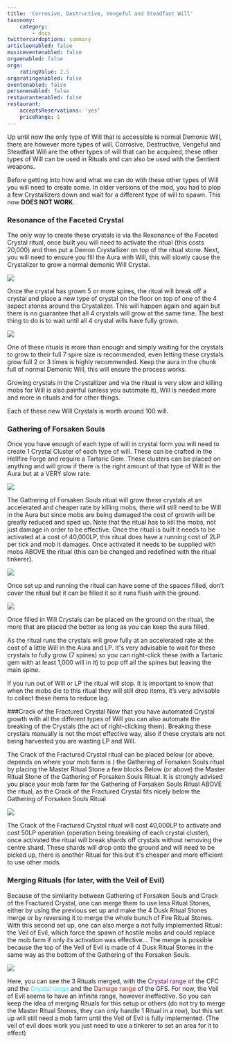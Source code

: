```yaml
---
title: 'Corrosive, Destructive, Vengeful and Steadfast Will'
taxonomy:
    category:
        - docs
twittercardoptions: summary
articleenabled: false
musiceventenabled: false
orgaenabled: false
orga:
    ratingValue: 2.5
orgaratingenabled: false
eventenabled: false
personenabled: false
restaurantenabled: false
restaurant:
    acceptsReservations: 'yes'
    priceRange: $
---
```


Up until now the only type of Will that is accessible is normal Demonic Will, there are however more types of will. Corrosive, Destructive, Vengeful and Steadfast Will are the other types of will that can be acquired, these other types of Will can be used in Rituals and can also be used with the Sentient weapons.

Before getting into how and what we can do with these other types of Will you will need to create some. In older versions of the mod, you had to plop a few Crystallizers down and wait for a different type of will to spawn. This now **DOES NOT WORK**.

### Resonance of the Faceted Crystal 
The only way to create these crystals is via the Resonance of the Faceted Crystal ritual, once built you will need to activate the ritual (this costs 20,000) and then put a Demon Crystallizer on top of the ritual stone. Next, you will need to ensure you fill the Aura with Will, this will slowly cause the Crystalizer to grow a normal demonic Will Crystal.

![](Resonance%20of%20the%20Faceted%20Crystal.jpg)

Once the crystal has grown 5 or more spires, the ritual will break off a crystal and place a new type of crystal on the floor on top of one of the 4 aspect stones around the Crystalizer. This will happen again and again but there is no guarantee that all 4 crystals will grow at the same time. The best thing to do is to wait until all 4 crystal wills have fully grown.

![](Resonance%20of%20the%20Faceted%20Crystal%20above.jpg)

One of these rituals is more than enough and simply waiting for the crystals to grow to their full 7 spire size is recommended, even letting these crystals grow full 2 or 3 times is highly recommended. Keep the aura in the chunk full of normal Demonic Will, this will ensure the process works. 

Growing crystals in the Crystallizer and via the ritual is very slow and killing mobs for Will is also painful (unless you automate it), Will is needed more and more in rituals and for other things. 

Each of these new Will Crystals is worth around 100 will.

### Gathering of Forsaken Souls
Once you have enough of each type of will in crystal form you will need to create 1 Crystal Cluster of each type of will. These can be crafted in the Hellfire Forge and require a Tartaric Gem. These clusters can be placed on anything and will grow if there is the right amount of that type of Will in the Aura but at a VERY slow rate.

![](growing.jpg)

The Gathering of Forsaken Souls ritual will grow these crystals at an accelerated and cheaper rate by killing mobs, there will still need to be Will in the Aura but since mobs are being damaged the cost of growth will be greatly reduced and sped up. Note that the ritual has to kill the mobs, not just damage in order to be effective. Once the ritual is built it needs to be activated at a cost of 40,000LP, this ritual does have a running cost of 2LP per tick and mob it damages. Once activated it needs to be supplied with mobs ABOVE the ritual (this can be changed and redefined with the ritual tinkerer).

![](Gathering%20of%20Forsaken%20Souls.jpg)

Once set up and running the ritual can have some of the spaces filled, don’t cover the ritual but it can be filled it so it runs flush with the ground.

![](Ritual%20space.jpg)

Once filled in Will Crystals can be placed on the ground on the ritual, the more that are placed the better as long as you can keep the aura filled.

As the ritual runs the crystals will grow fully at an accelerated rate at the cost of a little Will in the Aura and LP. It's very advisable to wait for these crystals to fully grow (7 spines) so you can right-click these (with a Tartaric gem with at least 1,000 will in it) to pop off all the spines but leaving the main spine.

If you run out of Will or LP the ritual will stop. It is important to know that when the mobs die to this ritual they will still drop items, it’s very advisable to collect these items to reduce lag.

###Crack of the Fractured Crystal
Now that you have automated Crystal growth with all the different types of Will you can also automate the breaking of the Crystals (the act of right-clicking them). Breaking these crystals manually is not the most effective way, also if these crystals are not being harvested you are wasting LP and Will.

The Crack of the Fractured Crystal ritual can be placed below (or above, depends on where your mob farm is ) the Gathering of Forsaken Souls ritual by placing the Master Ritual Stone a few blocks Below (or above) the Master Ritual Stone of the Gathering of Forsaken Souls Ritual. It is strongly advised you place your mob farm for the Gathering of Forsaken Souls Ritual ABOVE the ritual, as the Crack of the Fractured Crystal fits nicely below the Gathering of Forsaken Souls Ritual

![](Crack%20of%20the%20Fractured%20Crystal.jpg)

The Crack of the Fractured Crystal ritual will cost 40,000LP to activate and cost 50LP operation (operation being breaking of each crystal cluster), once activated the ritual will break shards off crystals without removing the centre shard. These shards will drop onto the ground and will need to be picked up, there is another Ritual for this but it's cheaper and more efficient to use other mods.

### Merging Rituals (for later, with the Veil of Evil)
Because of the similarity between Gathering of Forsaken Souls and Crack of the Fractured Crystal, one can merge them to use less Ritual Stones, either by using the previous set up and make the 4 Dusk Ritual Stones merge or by reversing it to merge the whole bunch of Fire Ritual Stones. With this second set up, one can also merge a not fully implemented Ritual: the Veil of Evil, which force the spawn of hostile mobs and could replace the mob farm if only its activation was effective… The merge is possible because the top of the Veil of Evil is made of 4 Dusk Ritual Stones in the same way as the bottom of the Gathering of the Forsaken Souls.

![](Blood%20Magic%20-%20Crystal%20Rituals%20compact.png)

Here, you can see the 3 Rituals merged, with the <span style="color:purple">Crystal range</span> of the CFC and the <span style="color:cyan">Crystal range</span> and the <span style="color:red">Damage range</span> of the GFS. For now, the Veil of Evil seems to have an infinite range, however ineffective. So you can keep the idea of merging Rituals for this setup or others (do not try to merge the Master Ritual Stones, they can only handle 1 Ritual in a row), but this set up will still need a mob farm until the Veil of Evil is fully implemented. (The veil of evil does work you just need to use a tinkerer to set an area for it to effect)



